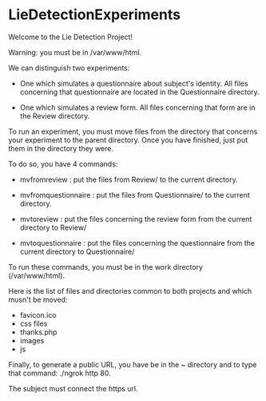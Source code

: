 # LieDetectionExperiments

Welcome to the Lie Detection Project!

Warning: you must be in /var/www/html.

We can distinguish two experiments:

 - One which simulates a questionnaire about subject's identity. All files concerning that questionnaire are located in the Questionnaire directory.

 - One which simulates a review form. All files concerning that form are in the Review directory.

To run an experiment, you must move files from the directory that concerns your experiment to the parent directory. Once you have finished, just put them in the directory they were.

To do so, you have 4 commands:
 - mvfromreview : put the files from Review/ to the current directory.
 
 - mvfromquestionnaire : put the files from Questionnaire/ to the current directory.
 
 - mvtoreview : put the files concerning the review form from the current directory to Review/
 
 - mvtoquestionnaire : put the files concerning the questionnaire from the current directory to Questionnaire/

To run these commands, you must be in the work directory (/var/www/html).

Here is the list of files and directories common to both projects and which musn't be moved:
 - favicon.ico
 - css files
 - thanks.php
 - images 
 - js

Finally, to generate a public URL, you have be in the ~ directory and to type that command: ./ngrok http 80.

The subject must connect the https url.